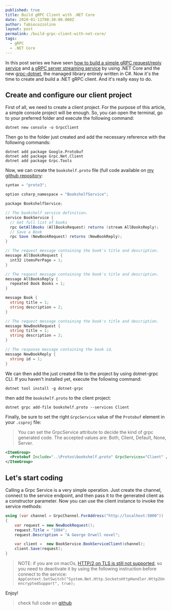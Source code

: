 ```yaml
---
published: true
title: Build gRPC Client with .NET Core
date: 2020-01-11T08:30:00.000Z
author: fabiocozzolino
layout: post
permalink: /build-grpc-client-with-net-core/
tags:
  - gRPC
  - .NET Core
---
```

In this post series we have seen [how to build a simple gRPC request/reply service](/request-reply-with-grpc-net) and [a gRPC server streaming service](/server-streaming-with-net-core-grpc/) by using .NET Core and the new [grpc-dotnet](https://github.com/grpc/grpc-dotnet), the managed library entirely written in C#. Now it's the time to create and build a .NET gRPC client. And it's really easy to do.

## Create and configure our client project
First of all, we need to create a client project.  For the purpose of this article, a simple console project will be enough. So, you can open the terminal, go to your preferred folder and execute the following command:
```
dotnet new console -o GrpcClient
```

Then go to the folder just created and add the necessary reference with the following commands:
```
dotnet add package Google.Protobuf
dotnet add package Grpc.Net.Client
dotnet add package Grpc.Tools
```

Now, we can create the `bookshelf.proto` file (full code available on [my github repository](https://github.com/fabiocozzolino/samples/tree/master/BookshelfService):
``` csharp
syntax = "proto3";

option csharp_namespace = "BookshelfService";

package BookshelfService;

// The bookshelf service definition.
service BookService {
  // Get full list of books
  rpc GetAllBooks (AllBooksRequest) returns (stream AllBooksReply);
  // Save a Book
  rpc Save (NewBookRequest) returns (NewBookReply);
}

// The request message containing the book's title and description.
message AllBooksRequest {
  int32 itemsPerPage = 1;
}

// The request message containing the book's title and description.
message AllBooksReply {
  repeated Book Books = 1;
}

message Book {
  string title = 1;
  string description = 2;
}

// The request message containing the book's title and description.
message NewBookRequest {
  string title = 1;
  string description = 2;
}

// The response message containing the book id.
message NewBookReply {
  string id = 1;
}
```

We can then add the just created file to the project by using dotnet-grpc CLI. If you haven't installed yet, execute the following command:
```
dotnet tool install -g dotnet-grpc
```

then add the `bookshelf.proto` to the client project:
```
dotnet grpc add-file bookshelf.proto --services Client
```

Finally, be sure to set the right `GrpcService` value of the `Protobuf` element in your `.csproj` file:
> You can set the GrpcService attribute to decide the kind of grpc generated code. The accepted values are: Both, Client, Default, None, Server. 

``` xml
<ItemGroup>
  <Protobuf Include="..\Protos\bookshelf.proto" GrpcServices="Client" />
</ItemGroup>
```

## Let's start coding
Calling a Grpc Service is a very simple operation. Just create the channel, connect to the service endpoint, and then pass it to the generated client as a constructor parameter. Now you can use the client instance to invoke the service methods:
``` csharp
using (var channel = GrpcChannel.ForAddress("http://localhost:5000"))
{
    var request = new NewBookRequest();
    request.Title = "1984";
    request.Description = "A George Orwell novel";

    var client =  new BookService.BookServiceClient(channel);
    client.Save(request);
}
```

> NOTE: if you are on macOs, [HTTP/2 on TLS is still not supported](/HTTP2-over-TLS-is-not-supported-on-macOS/), so you need to deactivate it by using the following instruction before connect to the service: `AppContext.SetSwitch("System.Net.Http.SocketsHttpHandler.Http2UnencryptedSupport", true);`

Enjoy!

> check full code on [github](https://github.com/fabiocozzolino/samples/tree/master/BookshelfService)
